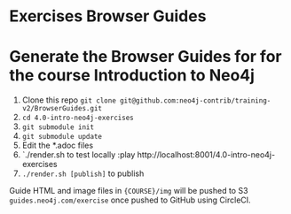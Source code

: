 #  Exercises Browser Guides

# Generate the Browser Guides for for the course Introduction to Neo4j 



1. Clone this repo `git clone git@github.com:neo4j-contrib/training-v2/BrowserGuides.git`
2. `cd 4.0-intro-neo4j-exercises`
3. `git submodule init`
4. `git submodule update`
5. Edit the *.adoc files
6. `./render.sh            to test locally :play http://localhost:8001/4.0-intro-neo4j-exercises
7. `./render.sh [publish]` to publish



Guide HTML and image files in `{COURSE}/img` will be pushed to S3 `guides.neo4j.com/exercise` once pushed to GitHub using CircleCI.
